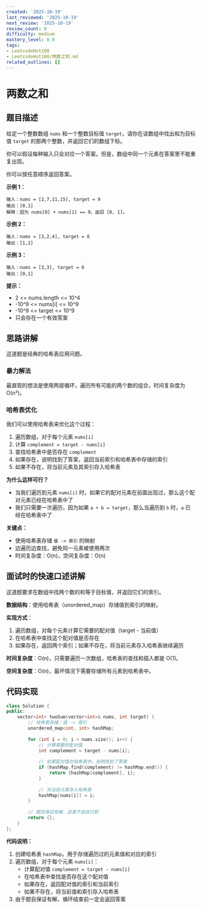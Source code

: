 ```yaml
---
created: '2025-10-19'
last_reviewed: '2025-10-19'
next_review: '2025-10-19'
review_count: 0
difficulty: medium
mastery_level: 0.0
tags:
- LeetcodeHot100
- LeetcodeHot100/两数之和.md
related_outlines: []
---
```


# 两数之和

## 题目描述

给定一个整数数组 `nums` 和一个整数目标值 `target`，请你在该数组中找出和为目标值 `target` 的那两个整数，并返回它们的数组下标。

你可以假设每种输入只会对应一个答案。但是，数组中同一个元素在答案里不能重复出现。

你可以按任意顺序返回答案。

**示例 1：**
```
输入：nums = [2,7,11,15], target = 9
输出：[0,1]
解释：因为 nums[0] + nums[1] == 9，返回 [0, 1]。
```

**示例 2：**
```
输入：nums = [3,2,4], target = 6
输出：[1,2]
```

**示例 3：**
```
输入：nums = [3,3], target = 6
输出：[0,1]
```

**提示：**
- 2 <= nums.length <= 10^4
- -10^9 <= nums[i] <= 10^9
- -10^9 <= target <= 10^9
- 只会存在一个有效答案

## 思路讲解

这道题是经典的哈希表应用问题。

### 暴力解法
最直观的想法是使用两层循环，遍历所有可能的两个数的组合，时间复杂度为 O(n²)。

### 哈希表优化
我们可以使用哈希表来优化这个过程：
1. 遍历数组，对于每个元素 `nums[i]`
2. 计算 `complement = target - nums[i]`
3. 查找哈希表中是否存在 `complement`
4. 如果存在，说明找到了答案，返回当前索引和哈希表中存储的索引
5. 如果不存在，将当前元素及其索引存入哈希表

**为什么这样可行？**
- 当我们遍历到元素 `nums[i]` 时，如果它的配对元素在前面出现过，那么这个配对元素已经在哈希表中了
- 我们只需要一次遍历，因为如果 `a + b = target`，那么当遍历到 `b` 时，`a` 已经在哈希表中了

**关键点：**
- 使用哈希表存储 `值 -> 索引` 的映射
- 边遍历边查找，避免同一元素被使用两次
- 时间复杂度：O(n)，空间复杂度：O(n)

## 面试时的快速口述讲解

这道题要求在数组中找两个数的和等于目标值，并返回它们的索引。

**数据结构**：使用哈希表（unordered_map）存储值到索引的映射。

**实现方式**：
1. 遍历数组，对每个元素计算它需要的配对值（target - 当前值）
2. 在哈希表中查找这个配对值是否存在
3. 如果存在，返回两个索引；如果不存在，将当前元素存入哈希表继续遍历

**时间复杂度**：O(n)，只需要遍历一次数组，哈希表的查找和插入都是 O(1)。

**空间复杂度**：O(n)，最坏情况下需要存储所有元素到哈希表中。

## 代码实现

```cpp
class Solution {
public:
    vector<int> twoSum(vector<int>& nums, int target) {
        // 哈希表存储：值 -> 索引
        unordered_map<int, int> hashMap;
        
        for (int i = 0; i < nums.size(); i++) {
            // 计算需要的配对值
            int complement = target - nums[i];
            
            // 如果配对值在哈希表中，说明找到了答案
            if (hashMap.find(complement) != hashMap.end()) {
                return {hashMap[complement], i};
            }
            
            // 将当前元素存入哈希表
            hashMap[nums[i]] = i;
        }
        
        // 题目保证有解，这里不会执行到
        return {};
    }
};
```

**代码说明：**
1. 创建哈希表 `hashMap`，用于存储遍历过的元素值和对应的索引
2. 遍历数组，对于每个元素 `nums[i]`：
   - 计算配对值 `complement = target - nums[i]`
   - 在哈希表中查找是否存在这个配对值
   - 如果存在，返回配对值的索引和当前索引
   - 如果不存在，将当前值和索引存入哈希表
3. 由于题目保证有解，循环结束前一定会返回答案

